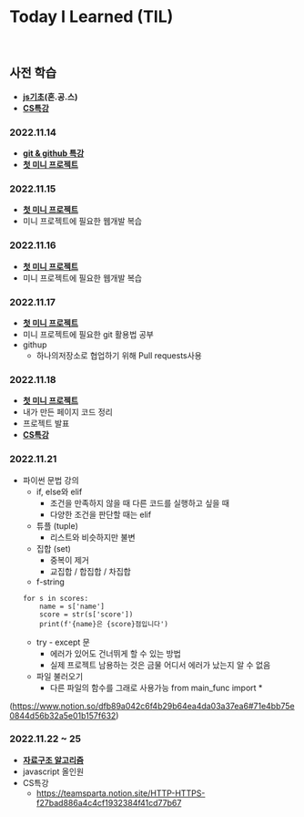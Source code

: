 # Today I Learned (TIL)
<br>   

## 사전 학습   
 * **[js기초](./js기초.md)(혼.공.스)**
 * **[CS특강](./CS특강.md)**

### 2022.11.14   
 * **[git & github 특강](./git&Github특강.md)**
 * **[첫 미니 프로젝트](./첫프로젝트/첫_미니_프로젝트.md)**

### 2022.11.15
 * **[첫 미니 프로젝트](./첫프로젝트/첫_미니_프로젝트.md)**
 * 미니 프로젝트에 필요한 웹개발 복습
   
### 2022.11.16
 * **[첫 미니 프로젝트](./첫프로젝트/첫_미니_프로젝트.md)**
 * 미니 프로젝트에 필요한 웹개발 복습

### 2022.11.17
 * **[첫 미니 프로젝트](./첫프로젝트/첫_미니_프로젝트.md)**
 * 미니 프로젝트에 필요한 git 활용법 공부
 * githup 
    + 하나의저장소로 협업하기 위해 Pull requests사용

### 2022.11.18
 * **[첫 미니 프로젝트](./첫프로젝트/첫_미니_프로젝트.md)**
 * 내가 만든 페이지 코드 정리
 * 프로젝트 발표
 * **[CS특강](./CS특강.md)**

### 2022.11.21
 * 파이썬 문법 강의
   + if, else와 elif
     - 조건을 만족하지 않을 때 다른 코드를 실행하고 싶을 때
     - 다양한 조건을 판단할 때는 elif
   + 튜플 (tuple)
     - 리스트와 비슷하지만 불변
   + 집합 (set)
     - 중복이 제거
     - 교집합 / 합집합 / 차집합
   + f-string
   ```
   for s in scores:
       name = s['name']
       score = str(s['score'])
       print(f'{name}은 {score}점입니다')
   ```
   + try - except 문
     - 에러가 있어도 건너뛰게 할 수 있는 방법
     - 실제 프로젝트 남용하는 것은 금물 어디서 에러가 났는지 알 수 없음
   + 파일 불러오기
     - 다른 파일의 함수를 그래로 사용가능
       from main_func import *
     
(https://www.notion.so/dfb89a042c6f4b29b64ea4da03a37ea6#71e4bb75e0844d56b32a5e01b157f632)

### 2022.11.22 ~ 25
  * **[자료구조 알고리즘](./자료구조알고리즘.md)**
  * javascript 올인원
  * CS특강
     - https://teamsparta.notion.site/HTTP-HTTPS-f27bad886a4c4cf1932384f41cd77b67
